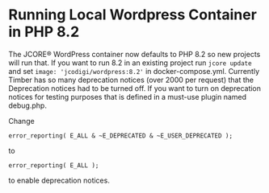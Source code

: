 # Running Local Wordpress Container in PHP 8.2

The JCORE® WordPress container now defaults to PHP 8.2 so new projects will run that. If you want to run 8.2 in an
existing project run `jcore update` and set `image: 'jcodigi/wordpress:8.2'` in docker-compose.yml.
Currently Timber has so many deprecation notices (over 2000 per request) that the Deprecation notices had to be turned
off. If you want to turn on deprecation notices for testing purposes that is defined in a must-use plugin named
debug.php.

Change

```
error_reporting( E_ALL & ~E_DEPRECATED & ~E_USER_DEPRECATED );
```
to

```
error_reporting( E_ALL );
```

to enable deprecation notices.